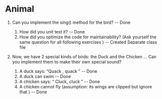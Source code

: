 # Animal
1. Can you implement the sing() method for the bird? -- Done
	1. How did you unit test it? -- Done
	2. How did you optimize the code for maintainability? (Ask yourself the same
question for all following exercises ) -- Created Separate class file

2. Now, we have 2 special kinds of birds: the Duck and the Chicken ... Can you
implement them to make their own special sound?
	1. A duck says: “Quack , quack ”  -- Done
	2. A duck can swim   -- Done
	3. A chicken says: “ Cluck, cluck ”   -- Done
	4. A chicken cannot fly (assumption: its wings are clipped but ignore that )   -- Done